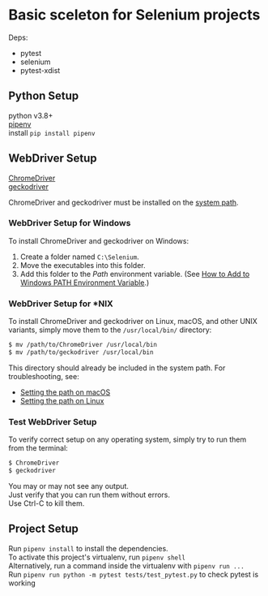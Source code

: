 # Basic sceleton for Selenium projects

Deps:
- pytest
- selenium
- pytest-xdist

## Python Setup
python v3.8+  
[pipenv](https://docs.pipenv.org/)  
install `pip install pipenv`

## WebDriver Setup

[ChromeDriver](https://sites.google.com/a/chromium.org/chromedriver/)  
[geckodriver](https://github.com/mozilla/geckodriver/releases)

ChromeDriver and geckodriver must be installed on the
[system path](https://en.wikipedia.org/wiki/PATH_(variable)).

### WebDriver Setup for Windows

To install ChromeDriver and geckodriver on Windows:

1. Create a folder named `C:\Selenium`.
2. Move the executables into this folder.
3. Add this folder to the *Path* environment variable. (See [How to Add to Windows PATH Environment Variable](https://helpdeskgeek.com/windows-10/add-windows-path-environment-variable/).)

### WebDriver Setup for *NIX

To install ChromeDriver and geckodriver on Linux, macOS, and other UNIX variants,
simply move them to the `/usr/local/bin/` directory:

```bash
$ mv /path/to/ChromeDriver /usr/local/bin
$ mv /path/to/geckodriver /usr/local/bin
```

This directory should already be included in the system path.
For troubleshooting, see:

* [Setting the path on macOS](https://www.cyberciti.biz/faq/appleosx-bash-unix-change-set-path-environment-variable/)
* [Setting the path on Linux](https://stackoverflow.com/questions/14637979/how-to-permanently-set-path-on-linux-unix)

### Test WebDriver Setup

To verify correct setup on any operating system, simply try to run them from the terminal:

```bash
$ ChromeDriver
$ geckodriver
```

You may or may not see any output.  
Just verify that you can run them without errors.  
Use Ctrl-C to kill them.  

## Project Setup
Run `pipenv install` to install the dependencies.    
To activate this project's virtualenv, run `pipenv shell`    
Alternatively, run a command inside the virtualenv with `pipenv run ...`    
Run `pipenv run python -m pytest tests/test_pytest.py` to check pytest is working    